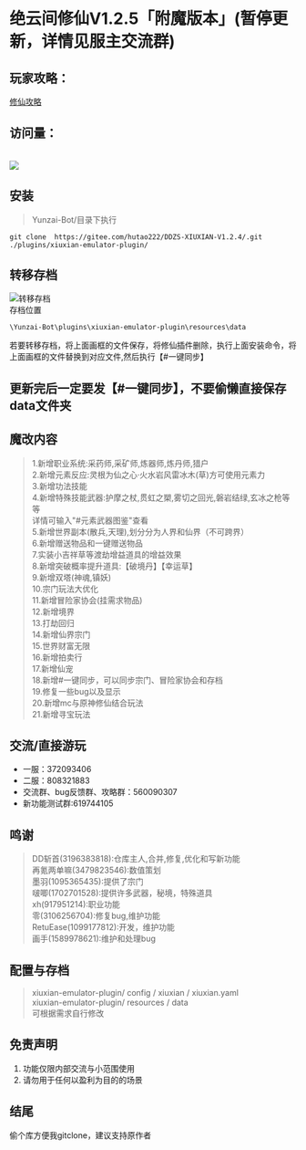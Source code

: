# 绝云间修仙V1.2.5「附魔版本」(暂停更新，详情见服主交流群)
## 玩家攻略：
[修仙攻略](https://docs.qq.com/doc/DSUhqZWdpZXJuUndZ?&u=4bd0757f64094c48b02d7cfc4eaeb44b)  
## 访问量：        
<br><img src="https://count.getloli.com/get/@:DDZS-XIUXIAN-V1.2.4?theme=rule34" /> <br>       
## 安装      

> Yunzai-Bot/目录下执行  
```
git clone  https://gitee.com/hutao222/DDZS-XIUXIAN-V1.2.4/.git ./plugins/xiuxian-emulator-plugin/

```           
## 转移存档            
![转移存档](pic/photo4.jpg)     
存档位置  
```
\Yunzai-Bot\plugins\xiuxian-emulator-plugin\resources\data
```      
若要转移存档，将上面画框的文件保存，将修仙插件删除，执行上面安装命令，将上面画框的文件替换到对应文件,然后执行【#一键同步】               
## 更新完后一定要发【#一键同步】，不要偷懒直接保存data文件夹
## 魔改内容  
> 1.新增职业系统:采药师,采矿师,炼器师,炼丹师,猎户     
> 2.新增元素反应:灵根为仙之心·火水岩风雷冰木(草)方可使用元素力     
> 3.新增功法技能     
> 4.新增特殊技能武器:护摩之杖,贯虹之槊,雾切之回光,磐岩结绿,玄冰之枪等等     
详情可输入"#元素武器图鉴"查看     
> 5.新增世界副本(散兵,天理),划分分为人界和仙界（不可跨界）     
> 6.新增赠送物品和一键赠送物品     
> 7.实装小吉祥草等渡劫增益道具的增益效果     
> 8.新增突破概率提升道具:【破境丹】【幸运草】     
> 9.新增双塔(神魂,镇妖)     
> 10.宗门玩法大优化     
> 11.新增冒险家协会(挂需求物品)     
> 12.新增境界     
> 13.打劫回归     
> 14.新增仙界宗门     
> 15.世界财富无限     
> 16.新增拍卖行    
> 17.新增仙宠    
> 18.新增#一键同步，可以同步宗门、冒险家协会和存档    
> 19.修复一些bug以及显示  
> 20.新增mc与原神修仙结合玩法  
> 21.新增寻宝玩法
## 交流/直接游玩      
- 一服：372093406     
- 二服：808321883  
- 交流群、bug反馈群、攻略群：560090307 
- 新功能测试群:619744105  
## 鸣谢
> DD斩首(3196383818):仓库主人,合并,修复,优化和写新功能     
> 再氪两单嘛(3479823546):数值策划      
> 墨羽(1095365435):提供了宗门     
> 啵唧(1702701528):提供许多武器，秘境，特殊道具     
> xh(917951214):职业功能   
> 零(3106256704):修复bug,维护功能  
> RetuEase(1099177812):开发，维护功能   
> 画手(1589978621):维护和处理bug  
## 配置与存档   
>xiuxian-emulator-plugin/ config / xiuxian / xiuxian.yaml       
>xiuxian-emulator-plugin/ resources / data          
>可根据需求自行修改     
## 免责声明       
1. 功能仅限内部交流与小范围使用       
2. 请勿用于任何以盈利为目的的场景       
## 结尾
 偷个库方便我gitclone，建议支持原作者
